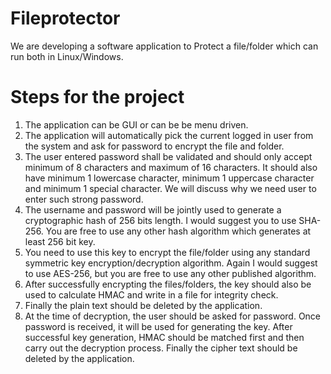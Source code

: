 # Fileprotector
We are developing a software application to Protect a file/folder which can run both in Linux/Windows.

# Steps for the project
1. The application can be GUI or can be be menu driven.
2. The application will automatically pick the current logged in user from the system and ask for password to encrypt the file and folder.
3. The user entered password shall be validated and should only accept minimum of 8 characters and maximum of 16 characters. It should also have minimum 1 lowercase character, minimum 1 uppercase character and minimum 1 special character. We will discuss why we need user to enter such strong password.
4. The username and password will be jointly used to generate a cryptographic hash of 256 bits length. I would suggest you to use SHA-256. You are free to use any other hash algorithm which generates at least 256 bit key.
5. You need to use this key to encrypt the file/folder using any standard symmetric key encryption/decryption algorithm. Again I would suggest to use AES-256, but you are free to use any other published algorithm.
6. After successfully encrypting the files/folders, the key should also be used to calculate HMAC and write in a file for integrity check.
7. Finally the plain text should be deleted by the application.
8. At the time of decryption, the user should be asked for password. Once password is received, it will be used for generating the key. After successful key generation, HMAC should be matched first and then carry out the decryption process. Finally the cipher text should be deleted by the application.


